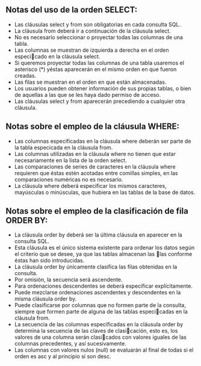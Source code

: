 ## Notas del uso de la orden SELECT:
- Las cláusulas select y from son obligatorias en cada consulta SQL.
- La cláusula from deberá ir a continuación de la cláusula select.
- No es necesario seleccionar o proyectar todas las columnas de una tabla.
- Las columnas se muestran de izquierda a derecha en el orden especicado en la cláusula select.
- Si queremos proyectar todas las columnas de una tabla usaremos el asterisco (*) yéstas aparecerán en el mismo orden en que fueron creadas.
- Las filas se muestran en el orden en que están almacenadas.
- Los usuarios pueden obtener información de sus propias tablas, o bien de aquellas a las que se les haya dado permiso de acceso.
- Las cláusulas select y from aparecerán precediendo a cualquier otra cláusula.

## Notas sobre el empleo de la cláusula WHERE:
- Las columnas especificadas en la cláusula where deberán ser parte de la tabla especicada en la cláusula from.
- Las columnas utilizadas en la cláusula where no tienen que estar necesariamente en la lista de la orden select.
- Las comparaciones de series de caracteres en la cláusula where requieren que éstas estén acotadas entre comillas simples, en las comparaciones numéricas no es necesario.
- La cláusula where deberá especificar los mismos caracteres, mayúsculas o minúsculas, que hubiera en las tablas de la base de datos.

## Notas sobre el empleo de la clasificación de fila ORDER BY:
- La cláusula order by deberá ser la última cláusula en aparecer en la consulta SQL.
- Esta cláusula es el único sistema existente para ordenar los datos según el criterio que se desee, ya que las tablas almacenan las las conforme éstas han sido introducidas.
- La cláusula order by únicamente clasifica las filas obtenidas en la consulta.
- Por omisión, la secuencia será ascendente.
- Para ordenaciones descendentes se deberá especificar explícitamente.
- Puede mezclarse ordenaciones ascendentes y descendentes en la misma cláusula order by.
- Puede clasificarse por columnas que no formen parte de la consulta, siempre que formen parte de alguna de las tablas especicadas en la cláusula from.
- La secuencia de las columnas especificadas en la cláusula order by determina la secuencia de las claves de clasicación, esto es, los valores de una columna serán clasicados con valores iguales de las columnas precedentes, y así sucesivamente.
- Las columnas con valores nulos (null) se evaluarán al final de todas si el orden es asc y al principio si son desc.

